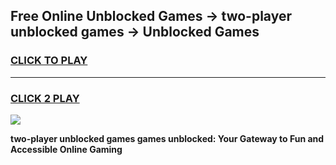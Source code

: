 
## Free Online Unblocked Games → two-player unblocked games → Unblocked Games
<h3>
<a href="https://premium.freeplayer.one?title=two-player_unblocked_games&ref=21F">CLICK TO PLAY</a></h3>
<hr>

<h3>
<a href="https://premium.freeplayer.one?title=two-player_unblocked_games&ref=21F">CLICK 2 PLAY</a>
  
</h3>

<a href="https://premium.freeplayer.one?title=two-player_unblocked_games&ref=21F/"><img src="https://clearcache.store/games.png"></a>


**two-player unblocked games games unblocked: Your Gateway to Fun and Accessible Online Gaming**
